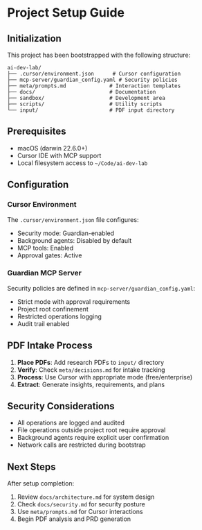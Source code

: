 # Project Setup Guide

## Initialization

This project has been bootstrapped with the following structure:

```
ai-dev-lab/
├── .cursor/environment.json      # Cursor configuration
├── mcp-server/guardian_config.yaml # Security policies
├── meta/prompts.md              # Interaction templates
├── docs/                        # Documentation
├── sandbox/                     # Development area
├── scripts/                     # Utility scripts
└── input/                       # PDF input directory
```

## Prerequisites

- macOS (darwin 22.6.0+)
- Cursor IDE with MCP support
- Local filesystem access to `~/Code/ai-dev-lab`

## Configuration

### Cursor Environment

The `.cursor/environment.json` file configures:
- Security mode: Guardian-enabled
- Background agents: Disabled by default
- MCP tools: Enabled
- Approval gates: Active

### Guardian MCP Server

Security policies are defined in `mcp-server/guardian_config.yaml`:
- Strict mode with approval requirements
- Project root confinement
- Restricted operations logging
- Audit trail enabled

## PDF Intake Process

1. **Place PDFs**: Add research PDFs to `input/` directory
2. **Verify**: Check `meta/decisions.md` for intake tracking
3. **Process**: Use Cursor with appropriate mode (free/enterprise)
4. **Extract**: Generate insights, requirements, and plans

## Security Considerations

- All operations are logged and audited
- File operations outside project root require approval
- Background agents require explicit user confirmation
- Network calls are restricted during bootstrap

## Next Steps

After setup completion:
1. Review `docs/architecture.md` for system design
2. Check `docs/security.md` for security posture
3. Use `meta/prompts.md` for Cursor interactions
4. Begin PDF analysis and PRD generation
